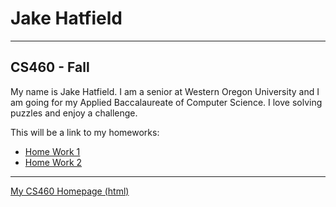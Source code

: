 # Jake Hatfield
-------------
## CS460 - Fall

My name is Jake Hatfield. I am a senior at Western Oregon University and I am 
going for my Applied Baccalaureate of Computer Science. I love solving puzzles and 
enjoy a challenge.

This will be a link to my homeworks: 
  * [Home Work 1](https://jthatfield15.github.io/cs460/hw1/hw1)
  * [Home Work 2](https://jthatfield15.github.io/cs460/hw2/hw2)

---------------
[My CS460 Homepage (html)](https://jthatfield15.github.io/cs460/)
